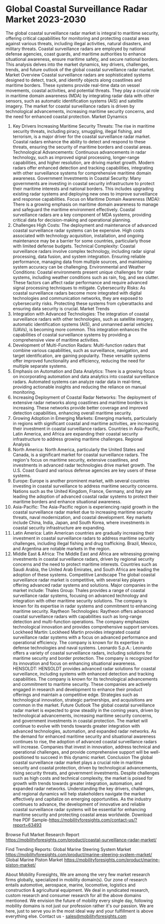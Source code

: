 # Global Coastal Surveillance Radar Market 2023-2030
The global coastal surveillance radar market is integral to maritime security, offering critical capabilities for monitoring and protecting coastal areas against various threats, including illegal activities, natural disasters, and military threats. Coastal surveillance radars are employed by national defense agencies, coast guards, and maritime authorities to enhance situational awareness, ensure maritime safety, and secure national borders. This analysis delves into the market dynamics, key drivers, challenges, trends, and future outlook of the global coastal surveillance radar market.
Market Overview
Coastal surveillance radars are sophisticated systems designed to detect, track, and identify objects along coastlines and maritime borders. These systems provide real-time data on vessel movements, coastal activities, and potential threats. They play a crucial role in maritime domain awareness (MDA) by integrating radar data with other sensors, such as automatic identification systems (AIS) and satellite imagery. The market for coastal surveillance radars is driven by technological advancements, increasing maritime security concerns, and the need for enhanced coastal protection.
Market Dynamics
1. Key Drivers
Increasing Maritime Security Threats: The rise in maritime security threats, including piracy, smuggling, illegal fishing, and terrorism, is a major driver for the coastal surveillance radar market. Coastal radars enhance the ability to detect and respond to these threats, ensuring the security of maritime borders and coastal areas.
Technological Advancements: Continuous advancements in radar technology, such as improved signal processing, longer-range capabilities, and higher resolution, are driving market growth. Modern radars offer enhanced detection and tracking capabilities, integrating with other surveillance systems for comprehensive maritime domain awareness.
Government Investments in Coastal Security: Many governments are investing in coastal security infrastructure to protect their maritime interests and national borders. This includes upgrading existing radar systems and deploying new ones to improve surveillance and response capabilities.
Focus on Maritime Domain Awareness (MDA): There is a growing emphasis on maritime domain awareness to manage and safeguard the maritime environment effectively. Coastal surveillance radars are a key component of MDA systems, providing critical data for decision-making and operational planning.
2. Challenges
High Costs: The deployment and maintenance of advanced coastal surveillance radar systems can be expensive. High costs associated with technology acquisition, installation, and ongoing maintenance may be a barrier for some countries, particularly those with limited defense budgets.
Technical Complexity: Coastal surveillance radars involve complex technology, including radar signal processing, data fusion, and system integration. Ensuring reliable performance, managing data from multiple sources, and maintaining system accuracy can be challenging.
Environmental and Weather Conditions: Coastal environments present unique challenges for radar systems, including weather conditions such as rain, fog, and sea clutter. These factors can affect radar performance and require advanced signal processing techniques to mitigate.
Cybersecurity Risks: As coastal surveillance radars become more integrated with digital technologies and communication networks, they are exposed to cybersecurity risks. Protecting these systems from cyberattacks and ensuring data security is crucial.
Market Trends
1. Integration with Advanced Technologies: The integration of coastal surveillance radars with other technologies, such as satellite imagery, automatic identification systems (AIS), and unmanned aerial vehicles (UAVs), is becoming more common. This integration enhances the capabilities of coastal surveillance systems by providing a comprehensive view of maritime activities.
2. Development of Multi-Function Radars: Multi-function radars that combine various capabilities, such as surveillance, navigation, and target identification, are gaining popularity. These versatile systems offer improved functionality and efficiency, reducing the need for multiple separate systems.
3. Emphasis on Automation and Data Analytics: There is a growing focus on incorporating automation and data analytics into coastal surveillance radars. Automated systems can analyze radar data in real-time, providing actionable insights and reducing the reliance on manual monitoring.
4. Increasing Deployment of Coastal Radar Networks: The deployment of extensive radar networks along coastlines and maritime borders is increasing. These networks provide better coverage and improved detection capabilities, enhancing overall maritime security.
5. Growing Adoption in Emerging Markets: Emerging markets, particularly in regions with significant coastal and maritime activities, are increasing their investment in coastal surveillance radars. Countries in Asia-Pacific, Latin America, and Africa are expanding their coastal security infrastructure to address growing maritime challenges.
Regional Analysis
1. North America: North America, particularly the United States and Canada, is a significant market for coastal surveillance radars. The region's focus on maritime security, extensive coastlines, and investments in advanced radar technologies drive market growth. The U.S. Coast Guard and various defense agencies are key users of these systems.
2. Europe: Europe is another prominent market, with several countries investing in coastal surveillance to address maritime security concerns. Nations such as the United Kingdom, France, Germany, and Italy are leading the adoption of advanced coastal radar systems to protect their maritime borders and enhance situational awareness.
3. Asia-Pacific: The Asia-Pacific region is experiencing rapid growth in the coastal surveillance radar market due to increasing maritime security threats, naval modernization, and coastal development. Key markets include China, India, Japan, and South Korea, where investments in coastal security infrastructure are expanding.
4. Latin America: Latin American countries are gradually increasing their investment in coastal surveillance radars to address maritime security challenges, including illegal fishing and drug trafficking. Brazil, Mexico, and Argentina are notable markets in the region.
5. Middle East & Africa: The Middle East and Africa are witnessing growing investments in coastal surveillance radars, driven by regional security concerns and the need to protect maritime interests. Countries such as Saudi Arabia, the United Arab Emirates, and South Africa are leading the adoption of these systems.
Competitive Landscape
The global coastal surveillance radar market is competitive, with several key players offering advanced radar systems and solutions. Major companies in the market include:
Thales Group: Thales provides a range of coastal surveillance radar systems, focusing on advanced technology and integration with other maritime security solutions. The company is known for its expertise in radar systems and commitment to enhancing maritime security.
Raytheon Technologies: Raytheon offers advanced coastal surveillance radars with capabilities such as long-range detection and multi-function operations. The company emphasizes technological innovation and provides comprehensive support services.
Lockheed Martin: Lockheed Martin provides integrated coastal surveillance radar systems with a focus on advanced performance and operational efficiency. The company is known for its expertise in defense technologies and naval systems.
Leonardo S.p.A.: Leonardo offers a variety of coastal surveillance radars, including solutions for maritime security and border protection. The company is recognized for its innovation and focus on enhancing situational awareness.
HENSOLDT: HENSOLDT provides advanced radar solutions for coastal surveillance, including systems with enhanced detection and tracking capabilities. The company is known for its technological advancements and commitment to maritime security.
These companies are actively engaged in research and development to enhance their product offerings and maintain a competitive edge. Strategies such as technological innovation, strategic partnerships, and acquisitions are common in the market.
Future Outlook
The global coastal surveillance radar market is expected to grow steadily in the coming years, driven by technological advancements, increasing maritime security concerns, and government investments in coastal protection. The market will continue to evolve with trends towards greater integration with advanced technologies, automation, and expanded radar networks.
As the demand for enhanced maritime security and situational awareness continues to rise, the adoption of advanced coastal surveillance radars will increase. Companies that invest in innovation, address technical and operational challenges, and provide comprehensive support will be well-positioned to succeed in this dynamic market.
Conclusion
The global coastal surveillance radar market plays a crucial role in maritime security and coastal protection, driven by technological advancements, rising security threats, and government investments. Despite challenges such as high costs and technical complexity, the market is poised for growth with trends towards greater integration, automation, and expanded radar networks. Understanding the key drivers, challenges, and regional dynamics will help stakeholders navigate the market effectively and capitalize on emerging opportunities. As the industry continues to advance, the development of innovative and reliable coastal surveillance radar systems will be essential for enhancing maritime security and protecting coastal areas worldwide.
Download free PDF Sample-https://mobilityforesights.com/contact-us/?report=63493



Browse Full Market Research Report 
https://mobilityforesights.com/product/coastal-surveillance-radar-market/


Find Trending Reports:
Global Marine Steering System Market
https://mobilityforesights.com/product/marine-steering-system-market/
Global Marine Piston Market
https://mobilityforesights.com/product/marine-piston-market/






About Mobility Foresights,
We are among the very few market research firms globally, specialized in mobility domain(s). Our zone of research entails automotive, aerospace, marine, locomotive, logistics and construction & agricultural equipment. We deal in syndicated research, custom research and consumer research for all the above domains mentioned.
We envision the future of mobility every single day, following mobility domains is not just our profession rather it's our passion. We are here, just to serve you in the most ideal way and your fulfillment is above everything else. Contact us -  sales@mobilityforesights.com 
